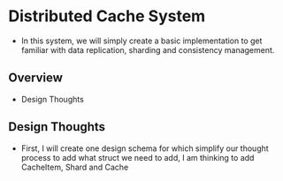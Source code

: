 # Distributed Cache System
- In this system, we will simply create a basic implementation to get familiar with data replication, sharding and consistency management.

## Overview
- Design Thoughts

## Design Thoughts
- First, I will create one design schema for which simplify our thought process to add what struct we need to add, I am thinking to add CacheItem, Shard and Cache